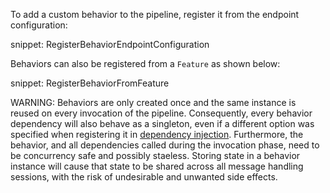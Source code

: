 
To add a custom behavior to the pipeline, register it from the endpoint configuration:

snippet: RegisterBehaviorEndpointConfiguration

Behaviors can also be registered from a `Feature` as shown below:

snippet: RegisterBehaviorFromFeature

WARNING: Behaviors are only created once and the same instance is reused on every invocation of the pipeline. Consequently, every behavior dependency will also behave as a singleton, even if a different option was specified when registering it in [dependency injection](/nservicebus/dependency-injection/). Furthermore, the behavior, and all dependencies called during the invocation phase, need to be concurrency safe and possibly staeless. Storing state in a behavior instance will cause that state to be shared across all message handling sessions, with the risk of undesirable and unwanted side effects.
